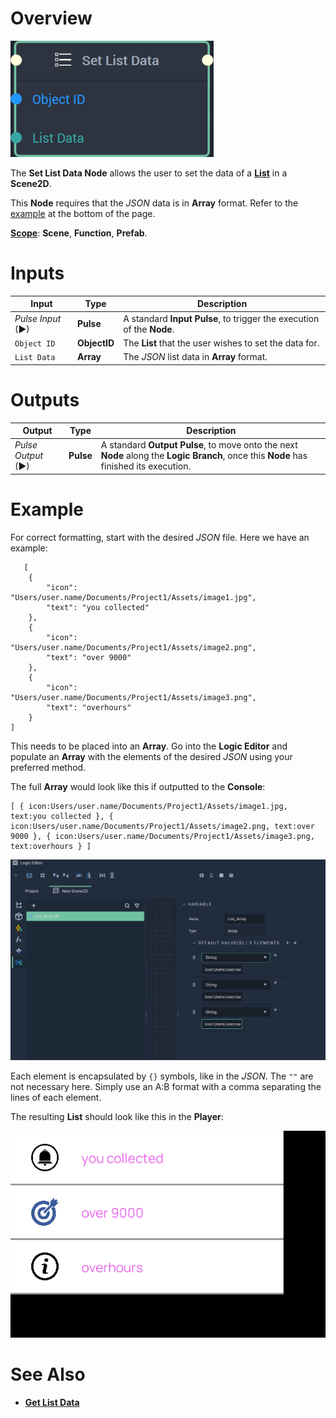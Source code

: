 # Overview

![The Set List Data Node.](../../../.gitbook/assets/setlistdatanode20241.png)

The **Set List Data Node** allows the user to set the data of a [**List**](../../../objects-and-types/scene2d-objects/gui/list.md) in a **Scene2D**. 

This **Node** requires that the *JSON* data is in **Array** format. Refer to the [example](setlistdata.md#example) at the bottom of the page.


[**Scope**](../../overview.md#scopes): **Scene**, **Function**, **Prefab**.



# Inputs

|Input|Type|Description|
|---|---|---|
|*Pulse Input* (►)|**Pulse**|A standard **Input Pulse**, to trigger the execution of the **Node**.|
|`Object ID`|**ObjectID**|The **List** that the user wishes to set the data for.|
|`List Data`|**Array**|The *JSON* list data in **Array** format.|

# Outputs

|Output|Type|Description|
|---|---|---|
|*Pulse Output* (►)|**Pulse**|A standard **Output Pulse**, to move onto the next **Node** along the **Logic Branch**, once this **Node** has finished its execution.|


# Example 

For correct formatting, start with the desired *JSON* file. Here we have an example:

```
   [
    {
        "icon": "Users/user.name/Documents/Project1/Assets/image1.jpg",
        "text": "you collected"
    },
    {
        "icon": "Users/user.name/Documents/Project1/Assets/image2.png",
        "text": "over 9000"
    },
    {
        "icon": "Users/user.name/Documents/Project1/Assets/image3.png",
        "text": "overhours"
    }
]
```

This needs to be placed into an **Array**. Go into the **Logic Editor** and populate an **Array** with the elements of the desired *JSON* using your preferred method. 

The full **Array** would look like this if outputted to the **Console**:

```
[ { icon:Users/user.name/Documents/Project1/Assets/image1.jpg, text:you collected }, { icon:Users/user.name/Documents/Project1/Assets/image2.png, text:over 9000 }, { icon:Users/user.name/Documents/Project1/Assets/image3.png, text:overhours } ]
```

![List Array Example.](../../../.gitbook/assets/listarrayexample2.png)

<!--To best visualize the structure of each element, the above image shows a manual implementation. Of course for longer *JSON* files, this would be very inefficient and using this **Node** in tandem with the [**For Loop Node**](../../flow-control/forloop.md) might be useful.--> 

Each element is encapsulated by `{}` symbols, like in the *JSON*. The `""` are not necessary here. Simply use an A:B format with a comma separating the lines of each element. 

The resulting **List** should look like this in the **Player**:

![Set List Output Example.](../../../.gitbook/assets/listinplayerexample.png)



# See Also

* [**Get List Data**](getlistdata.md)